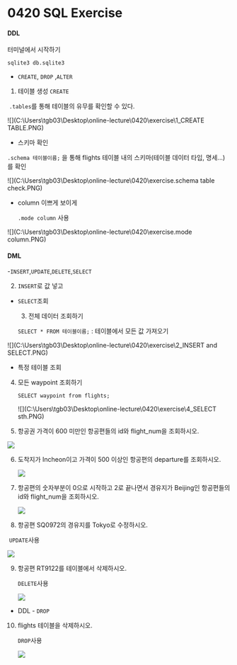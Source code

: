 # 0420 SQL Exercise

#### DDL

터미널에서 시작하기

```python
sqlite3 db.sqlite3 
```



- `CREATE`, `DROP` ,`ALTER`

1. 테이블 생성 `CREATE`

​	`.tables`를 통해 테이블의 유무를 확인할 수 있다.

![](C:\Users\tgb03\Desktop\online-lecture\0420\exercise\1_CREATE TABLE.PNG)





*  스키마 확인

`.schema 테이블이름;` 을 통해 flights 테이블 내의 스키마(테이블 데이터 타입, 명세...)를 확인

![](C:\Users\tgb03\Desktop\online-lecture\0420\exercise\.schema table check.PNG)

* column 이쁘게 보이게

  `.mode column` 사용

![](C:\Users\tgb03\Desktop\online-lecture\0420\exercise\.mode column.PNG)

#### DML

-`INSERT`,`UPDATE`,`DELETE`,`SELECT`

2. `INSERT`로 값 넣고

* `SELECT`조회

  3. 전체 데이터 조회하기

  `SELECT * FROM 테이블이름;` : 테이블에서 모든 값 가져오기

![](C:\Users\tgb03\Desktop\online-lecture\0420\exercise\2_INSERT and SELECT.PNG)

* 특정 테이블 조회

4. 모든 waypoint 조회하기

   `SELECT waypoint from flights;`

   ![](C:\Users\tgb03\Desktop\online-lecture\0420\exercise\4_SELECT sth.PNG)

5.  항공권 가격이 600 미만인 항공편들의 id와 flight_num을 조회하시오.

   ![](C:\Users\tgb03\Desktop\online-lecture\0420\exercise\5.PNG)

6. 도착지가 Incheon이고 가격이 500 이상인 항공편의 departure를 조회하시오.

   ![](C:\Users\tgb03\Desktop\online-lecture\0420\exercise\6.PNG)

7. 항공편의 숫자부분이 0으로 시작하고 2로 끝나면서 경유지가 Beijing인 항공편들의 id와 flight_num을 조회하시오.

   ![](C:\Users\tgb03\Desktop\online-lecture\0420\exercise\7.PNG)

8.  항공편 SQ0972의 경유지를 Tokyo로 수정하시오.

   ​	`UPDATE`사용

   ![](C:\Users\tgb03\Desktop\online-lecture\0420\exercise\8.PNG)

9. 항공편 RT9122를 테이블에서 삭제하시오.

   `DELETE`사용

   ![](C:\Users\tgb03\Desktop\online-lecture\0420\exercise\9_delete.PNG)

* DDL - `DROP`

10. flights 테이블을 삭제하시오.

    `DROP`사용

    ![](C:\Users\tgb03\Desktop\online-lecture\0420\exercise\10_DROP.PNG)

    

    



